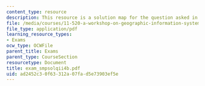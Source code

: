 ```yaml
---
content_type: resource
description: This resource is a solution map for the question asked in sample exam.
file: /media/courses/11-520-a-workshop-on-geographic-information-systems-fall-2005/ad2452c30f63312a07fad5e73903ef5e_exam_smpsolqii4b.pdf
file_type: application/pdf
learning_resource_types:
- Exams
ocw_type: OCWFile
parent_title: Exams
parent_type: CourseSection
resourcetype: Document
title: exam_smpsolqii4b.pdf
uid: ad2452c3-0f63-312a-07fa-d5e73903ef5e
---
```

